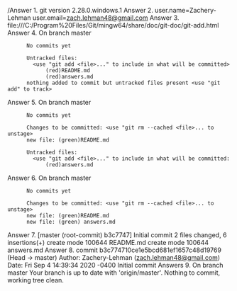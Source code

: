 /Answer 1. git version 2.28.0.windows.1
Answer 2. user.name=Zachery-Lehman
   user.email=zach.lehman48@gmail.com
Answer 3. file:///C:/Program%20Files/Git/mingw64/share/doc/git-doc/git-add.html
Answer 4. On branch master

          No commits yet
        
          Untracked files:
            <use "git add <file>..." to include in what will be committed>
                (red)README.md
                (red)answers.md
          nothing added to commit but untracked files present <use "git add" to track>
Answer 5. On branch master

          No commits yet
        
          Changes to be committed: <use "git rm --cached <file>... to unstage>
          new file: (green)README.md
          
          Untracked files:
            <use "git add <file>..." to include in what will be committed:
                (red)answers.md
Answer 6. On branch master

          No commits yet
        
          Changes to be committed: <use "git rm --cached <file>... to unstage>
          new file: (green)README.md
          new file: (green) answers.md
Answer 7. [master (root-commit) b3c7747] Initial commit
          2 files changed, 6 insertions(+)
          create mode 100644 README.md
          create mode 100644 answers.md
Answer 8. commit b3c774710ce1e5bcd681ef1657c48d19769 (Head -> master)
          Author: Zachery-Lehman (zach.lehman48@gmail.com)
          Date: Fri Sep 4 14:39:34 2020 -0400
            Initial commit
Answers 9. On branch master
           Your branch is up to date with 'origin/master'.
           Nothing to commit, working tree clean.
